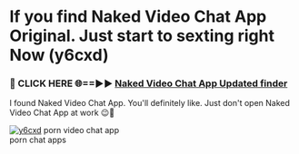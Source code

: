 # If you find Naked Video Chat App Original. Just start to sexting right Now (y6cxd)

<h3>🔴 CLICK HERE 🌐==►► <a href="https://tinyurl.com/mtbk5fxa" rel="nofollow">Naked Video Chat App Updated finder</a></h3>

I found Naked Video Chat App. You'll definitely like. Just don't open Naked Video Chat App at work 😉💬

[![y6cxd](https://i.imgur.com/Q8WKrnY.jpeg)](https://tinyurl.com/mtbk5fxa)
porn video chat app<br>
porn chat apps